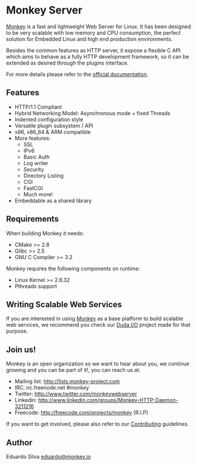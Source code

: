 # Monkey Server

[Monkey](http://monkey-project.com) is a fast and lightweight Web Server for Linux. It has been designed to be very scalable with low memory and CPU consumption, the perfect solution for Embedded Linux and high end production environments.

Besides the common features as HTTP server, it expose a flexible C API which aims to behave as a fully HTTP development framework, so it can be extended as desired through the plugins interface.

For more details please refer to the [official documentation](http://monkey-project.com/documentation/).

## Features

- HTTP/1.1 Compliant
- Hybrid Networking Model: Asynchronous mode + fixed Threads
- Indented configuration style
- Versatile plugin subsystem / API
- x86, x86_64 & ARM compatible
- More features:
  - SSL
  - IPv6
  - Basic Auth
  - Log writer
  - Security
  - Directory Listing
  - CGI
  - FastCGI
  - Much more!
- Embeddable as a shared library

## Requirements

When building Monkey it needs:

- CMake >= 2.8
- Glibc >= 2.5
- GNU C Compiler >= 3.2

Monkey requires the following components on runtime:

- Linux Kernel >= 2.6.32
- Pthreads support

## Writing Scalable Web Services

If you are interested in using [Monkey](http://monkey-project.com) as a base platform to build scalable web services, we recommend you check our [Duda I/O](http://duda.io) project made for that purpose.

## Join us!

Monkey is an open organization so we want to hear about you, we continue growing and you can be part of it!, you can reach us at:

- Mailing list: http://lists.monkey-project.com
- IRC: irc.freenode.net #monkey
- Twitter: http://www.twitter.com/monkeywebserver
- Linkedin: http://www.linkedin.com/groups/Monkey-HTTP-Daemon-3211216
- Freecode: http://freecode.com/projects/monkey (R.I.P)

If you want to get involved, please also refer to our [Contributing](https://github.com/monkey/monkey/blob/master/CONTRIBUTING.md) guidelines.

## Author

Eduardo Silva <eduardo@monkey.io>
